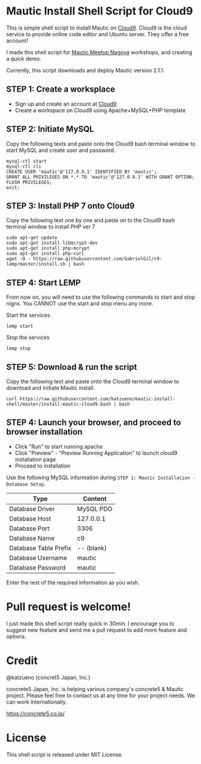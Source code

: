 # Mautic Install Shell Script for Cloud9

This is simple shell script to install Mautic on [Cloud9](https://c9.io/c/t3lGIvLecba). Cloud9 is the cloud service to provide online code editor and Ubuntu server. They offer a free account!

I made this shell script for [Mautic Meetup Nagoya](http://www.meetup.com/Mautic-Meetup-Nagoya/) workshops, and creating a quick demo.

Currently, this script downloads and deploy Mautic version 2.1.1.

## STEP 1: Create a worksplace

- Sign up and create an account at [Cloud9](https://c9.io/c/t3lGIvLecba).
- Create a workspace on Cloud9 using Apache+MySQL+PHP template

## STEP 2: Initiate MySQL

Copy the following texts and paste onto the Cloud9 bash terminal window to start MySQL and create user and password.

```
mysql-ctl start
mysql-ctl cli
CREATE USER 'mautic'@'127.0.0.1' IDENTIFIED BY 'mautic';
GRANT ALL PRIVILEGES ON *.* TO 'mautic'@'127.0.0.1' WITH GRANT OPTION;
FLUSH PRIVILEGES;
exit;

```

## STEP 3: Install PHP 7 onto Cloud9

Copy the following text one by one and paste on to the Cloud9 bash terminal window to install PHP ver 7

```
sudo apt-get update
sudo apt-get install libmcrypt-dev
sudo apt-get install php-mcrypt
sudo apt-get install php-curl
wget -O - https://raw.githubusercontent.com/GabrielGil/c9-lemp/master/install.sh | bash
```

## STEP 4: Start LEMP

From now on, you will need to use the following commands to start and stop nignx.
You CANNOT use the start and stop menu any more.


Start the services
```
lemp start
```

Stop the services
```
lemp stop
```

## STEP 5: Download & run the script

Copy the following text and paste onto the Cloud9 terminal window to download and initiate Mautic install.


```
curl https://raw.githubusercontent.com/katzueno/mautic-install-shell/master/install-mautic-cloud9.bash | bash

```

## STEP 4: Launch your browser, and proceed to browser installation

- Click "Run" to start running apache
- Click "Preview" - "Preview Running Application" to launch cloud9 installation page
- Proceed to installation

Use the following MySQL information during `STEP 1: Mautic Installation - Database Setup`.

Type              | Content
------------------|-----
Database Driver   | MySQL PDO
Database Host     | 127.0.0.1
Database Port     | 3306
Database Name     | c9
Database Table Prefix | -- (blank)
Database Username | mautic
Database Password | mautic

Enter the rest of the required information as you wish.

# Pull request is welcome!

I just made this shell script really quick in 30min. I encourage you to suggest new feature and send me a pull request to add more feature and options.

# Credit

@katzueno (concret5 Japan, Inc.)

concrete5 Japan, Inc. is helping various company's concrete5 & Mautic project. Please feel free to contact us at any time for your project needs. We can work internationally.

https://concrete5.co.jp/

# License

This shell script is released under MIT License.

